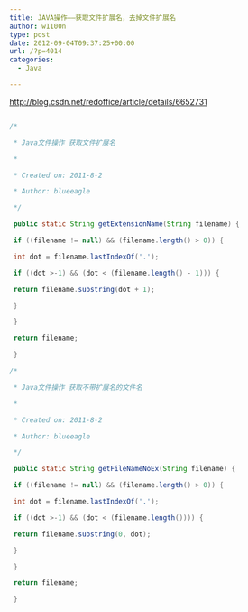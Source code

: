 ```yaml
---
title: JAVA操作——获取文件扩展名，去掉文件扩展名
author: w1100n
type: post
date: 2012-09-04T09:37:25+00:00
url: /?p=4014
categories:
  - Java

---
```

<a href="http://blog.csdn.net/redoffice/article/details/6652731">http://blog.csdn.net/redoffice/article/details/6652731</a>

```java

/*

 * Java文件操作 获取文件扩展名

 *

 * Created on: 2011-8-2

 * Author: blueeagle

 */

 public static String getExtensionName(String filename) {

 if ((filename != null) && (filename.length() > 0)) {

 int dot = filename.lastIndexOf('.');

 if ((dot >-1) && (dot < (filename.length() - 1))) {

 return filename.substring(dot + 1);

 }

 }

 return filename;

 }

/*

 * Java文件操作 获取不带扩展名的文件名

 *

 * Created on: 2011-8-2

 * Author: blueeagle

 */

 public static String getFileNameNoEx(String filename) {

 if ((filename != null) && (filename.length() > 0)) {

 int dot = filename.lastIndexOf('.');

 if ((dot >-1) && (dot < (filename.length()))) {

 return filename.substring(0, dot);

 }

 }

 return filename;

 }


```
